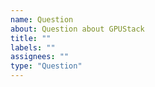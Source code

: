 ```yaml
---
name: Question
about: Question about GPUStack
title: ""
labels: ""
assignees: ""
type: "Question"
---
```

